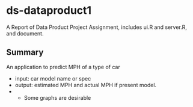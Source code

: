 # ds-dataproduct1
A Report of Data Product Project Assignment, includes ui.R and server.R, and document.

## Summary

An application to predict MPH of a type of car

* input: car model name or spec
* output: estimated MPH and actual MPH if present model.
* - Some graphs are desirable

